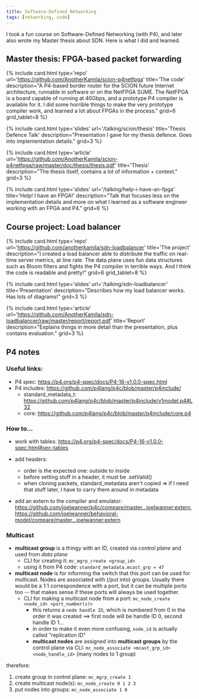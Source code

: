 ```yaml
---
title: Software-Defined Networking
tags: [networking, code]
---
```


I took a fun course on Software-Defined Networking (with P4), and later also wrote my Master thesis about SDN. Here is what I did and learned.

<!--more-->
## Master thesis: FPGA-based packet forwarding


{% include card.html type='repo'
    url='https://github.com/AnotherKamila/scion-p4netfpga'
    title='The code'
    description="A P4-based border router for the SCION future Internet architecture, runnable in software or on the NetFPGA SUME. The NetFPGA is a board capable of running at 40Gbps, and a prototype P4 compiler is available for it. I did some horrible things to make the very prototype compiler work, and learned a lot about FPGAs in the process."
    grid=6
    grid_tablet=8
%}

{% include card.html type='slides'
    url='/talking/scion/thesis'
    title='Thesis Defence Talk'
    description="Presentation I gave for my thesis defence. Goes into implementation details."
    grid=3
%}

{% include card.html type='article'
    url='https://github.com/AnotherKamila/scion-p4netfpga/raw/master/doc/thesis/thesis.pdf'
    title='Thesis'
    description="The thesis itself, contains a lot of information + context."
    grid=3
%}

{% include card.html type='slides'
    url='/talking/help-i-have-an-fpga'
    title='Help! I have an FPGA!'
    description="Talk that focuses less on the implementation details and more on what I learned as a software engineer working with an FPGA and P4."
    grid=6
%}


## Course project: Load balancer

<section class="section--center mdl-grid">

{% include card.html type='repo'
    url='https://github.com/anotherkamila/sdn-loadbalancer'
    title='The project'
    description="I created a load balancer able to distribute the traffic on real-time server metrics, at line rate. The data plane uses fun data structures such as Bloom filters and fights the P4 compiler in terrible ways. And I think the code is readable and pretty!"
    grid=6
    grid_tablet=8
%}

{% include card.html type='slides'
    url='/talking/sdn-loadbalancer'
    title='Presentation'
    description="Describes how my load balancer works. Has lots of diagrams!"
    grid=3
%}

{% include card.html type='article'
    url='https://github.com/AnotherKamila/sdn-loadbalancer/raw/master/report/report.pdf'
    title='Report'
    description="Explains things in more detail than the presentation, plus contains evaluation."
    grid=3
%}

</section>

## P4 notes

### Useful links:

* P4 spec: <https://p4.org/p4-spec/docs/P4-16-v1.0.0-spec.html>
* P4 includes: <https://github.com/p4lang/p4c/blob/master/p4include/>
  * standard_metadata_t: <https://github.com/p4lang/p4c/blob/master/p4include/v1model.p4#L32>
  * core: <https://github.com/p4lang/p4c/blob/master/p4include/core.p4>

### How to...

* work with tables: <https://p4.org/p4-spec/docs/P4-16-v1.0.0-spec.html#sec-tables>

* add headers:
  * order is the expected one: outside to inside
  * before setting stuff in a header, it must be .setValid()
  * when cloning packets, standard_metadata aren't copied => if I need that stuff later, I have to carry them around in metadata
* add an extern to the compiler and emulator: <https://github.com/joelwanner/p4c/compare/master...joelwanner:extern>, <https://github.com/joelwanner/behavioral-model/compare/master...joelwanner:extern>

### Multicast

* **multicast group** is a thingy with an ID, created via _control plane_ and used from _data plane_
  * CLI for creating it: `mc_mgrp_create <group_id>`
  * using it from P4 code: `standard_metadata.mcast_grp = 47`
* **multicast node** is for informing the switch that this port can be used for multicast. Nodes are associated with (/put into) groups. Usually there would be a 1:1 correspondence with a port, but it can be multiple ports too -- that makes sense if these ports will always be used together.
  * CLI for making a multicast node from a port: `mc_node_create <node_id> <port_number(s)>`
    * this returns a `node handle ID`, which is numbered from 0 in the order it was created ==> first node will be handle ID 0, second handle ID 1...
    * in order to make it even more confusing, `node_id` is actually called "replication ID"
    * **multicast nodes** are assigned into **multicast groups** by the control plane via CLI: `mc_node_associate <mcast_grp_id> <node_handle_id>` (many nodes to 1 group)  

therefore:

1. create group in control plane: `mc_mgrp_create 1`
2. create multicast node(s): `mc_node_create 0 1 2 3`
3. put nodes into groups: `mc_node_associate 1 0`
